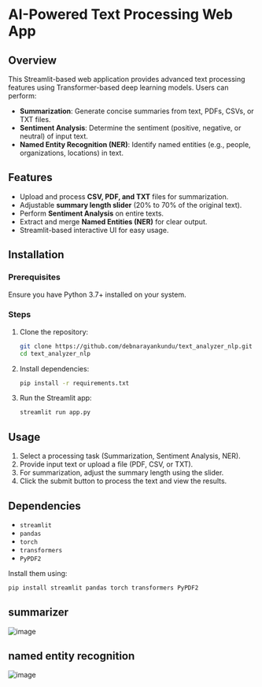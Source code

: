 # AI-Powered Text Processing Web App

## Overview
This Streamlit-based web application provides advanced text processing features using Transformer-based deep learning models. Users can perform:
- **Summarization**: Generate concise summaries from text, PDFs, CSVs, or TXT files.
- **Sentiment Analysis**: Determine the sentiment (positive, negative, or neutral) of input text.
- **Named Entity Recognition (NER)**: Identify named entities (e.g., people, organizations, locations) in text.

## Features
- Upload and process **CSV, PDF, and TXT** files for summarization.
- Adjustable **summary length slider** (20% to 70% of the original text).
- Perform **Sentiment Analysis** on entire texts.
- Extract and merge **Named Entities (NER)** for clear output.
- Streamlit-based interactive UI for easy usage.

## Installation
### Prerequisites
Ensure you have Python 3.7+ installed on your system.

### Steps
1. Clone the repository:
   ```bash
   git clone https://github.com/debnarayankundu/text_analyzer_nlp.git
   cd text_analyzer_nlp
   ```

2. Install dependencies:
   ```bash
   pip install -r requirements.txt
   ```
3. Run the Streamlit app:
   ```bash
   streamlit run app.py
   ```

## Usage
1. Select a processing task (Summarization, Sentiment Analysis, NER).
2. Provide input text or upload a file (PDF, CSV, or TXT).
3. For summarization, adjust the summary length using the slider.
4. Click the submit button to process the text and view the results.

## Dependencies
- `streamlit`
- `pandas`
- `torch`
- `transformers`
- `PyPDF2`

Install them using:
```bash
pip install streamlit pandas torch transformers PyPDF2
```
## summarizer

![image](https://github.com/user-attachments/assets/f5fd999d-b727-43ba-b2e4-33305a0b22b5)

## named entity recognition

![image](https://github.com/user-attachments/assets/13ba44c8-c1cc-4f2f-9d12-e6ae326955fd)



